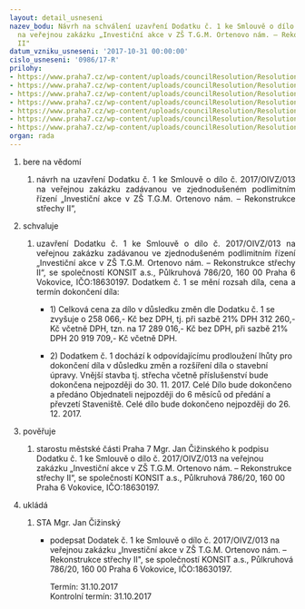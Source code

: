 ```yaml
---
layout: detail_usneseni
nazev_bodu: Návrh na schválení uzavření Dodatku č. 1 ke Smlouvě o dílo č. 2017/OIVZ/013
  na veřejnou zakázku „Investiční akce v ZŠ T.G.M. Ortenovo nám. – Rekonstrukce střechy
  II"
datum_vzniku_usneseni: '2017-10-31 00:00:00'
cislo_usneseni: '0986/17-R'
prilohy:
- https://www.praha7.cz/wp-content/uploads/councilResolution/Resolutions/29515/export/1Duvodovazprava~263223.docx
- https://www.praha7.cz/wp-content/uploads/councilResolution/Resolutions/29515/export/3Smlouvaodilostavajici~263221.doc
- https://www.praha7.cz/wp-content/uploads/councilResolution/Resolutions/29515/export/4Dodatekc1NAVRH~263220.doc
- https://www.praha7.cz/wp-content/uploads/councilResolution/Resolutions/29515/export/5Prilohac1akdodatkuc1ZL1az10~263219.xls
- https://www.praha7.cz/wp-content/uploads/councilResolution/Resolutions/29515/export/6ORVypis~263218.pdf
- https://www.praha7.cz/wp-content/uploads/councilResolution/Resolutions/29515/export/7Spolehlivyplatce~263217.pdf
- https://www.praha7.cz/wp-content/uploads/councilResolution/Resolutions/29515/export/export~294965.pdf
organ: rada
---
```

<ol class="urzList_view" id="urzList">
<li class="urzClass1" id=""><span name="1">bere na vědomí</span> 
<ol class="urzOlClass">
<li class="urzClass2" style="TEXT-ALIGN: justify" id=""><span><p style="TEXT-ALIGN: justify" data-mce-style="text-align: justify;">návrh na&nbsp;uzavření Dodatku č. 1 ke Smlouvě o dílo č. 2017/OIVZ/013 na veřejnou zakázku zadávanou ve zjednodušeném podlimitním řízení „Investiční akce v ZŠ T.G.M. Ortenovo nám. – Rekonstrukce střechy II“,<br></p></span></li></ol></li>

<li class="urzClass1" id=""><span name="24">schvaluje</span> 
<ol class="urzOlClass" id="">
<li class="urzClass2" style="TEXT-ALIGN: justify" id=""><span><p style="TEXT-ALIGN: justify" data-mce-style="text-align: justify;">uzavření Dodatku č. 1 ke Smlouvě o dílo č. 2017/OIVZ/013 na veřejnou zakázku zadávanou ve zjednodušeném podlimitním řízení „Investiční akce v ZŠ T.G.M. Ortenovo nám. – Rekonstrukce střechy II“, se společností KONSIT a.s., Půlkruhová 786/20, 160 00 Praha 6 Vokovice, IČO:18630197. Dodatkem č. 1 se mění rozsah díla, cena a termín dokončení díla:<br></p></span><ul class="urzUlClass"><li style="text-align: left;" id="" class="urzClass3"><span><p>1) Celková cena za dílo v důsledku změn dle Dodatku č. 1 se zvyšuje o 258 066,- Kč bez DPH, tj. při sazbě 21% DPH 312 260,- Kč včetně DPH, tzn. na 17 289 016,- Kč bez DPH, při sazbě 21% DPH 20 919 709,- Kč včetně DPH.</p></span></li><li style="text-align: left;" id="" class="urzClass3"><span><p>2) Dodatkem č. 1 dochází k odpovídajícímu prodloužení lhůty pro dokončení díla v důsledku změn a rozšíření díla o stavební úpravy. Vnější stavba tj. střecha včetně příslušenství bude dokončena nejpozději do 30. 11. 2017. Celé Dílo bude dokončeno a předáno Objednateli nejpozději do 6 měsíců od předání a převzetí Staveniště. Celé dílo bude dokončeno nejpozději do 26. 12. 2017.</p></span></li></ul></li>
</ol></li>

<li class="urzClass1" id=""><span name="16">pověřuje</span> 
<ol class="urzOlClass" id="">
<li class="urzClass2" style="TEXT-ALIGN: left" id=""><span><p>starostu městské části Praha 7&nbsp;Mgr. Jan Čižinského k podpisu Dodatku č. 1 ke Smlouvě o dílo č. 2017/OIVZ/013 na veřejnou zakázku „Investiční akce v ZŠ T.G.M. Ortenovo nám. – Rekonstrukce střechy II“, se společností KONSIT a.s., Půlkruhová 786/20, 160 00 Praha 6 Vokovice, IČO:18630197.<br></p></span>
</li>
</ol></li><li class="urzClass1" id="urzUkoly"><span name="1">ukládá</span><ol class="urzOlClass"><li class="urzClass2"><span><p>STA Mgr. Jan Čižinský</p></span><ul class="urzUlClass"><li class="urzClass3"><span><p>podepsat Dodatek č. 1 ke Smlouvě o dílo č. 2017/OIVZ/013 na veřejnou zakázku „Investiční akce v ZŠ T.G.M. Ortenovo nám. – Rekonstrukce střechy II", se společností KONSIT a.s., Půlkruhová 786/20, 160 00 Praha 6 Vokovice, IČO:18630197.</p></span><span class="urzUkolTermin">  Termín:&nbsp;31.10.2017</span><div class="urzUkolTermin">  Kontrolní termín:&nbsp;31.10.2017</div></li></ul></li></ol></li>
</ol>